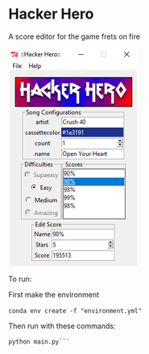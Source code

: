 # Hacker Hero
A score editor for the game frets on fire

![Main program](hackerhero.png)

To run:

First make the environment

```conda env create -f "environment.yml"```

Then run with these commands:

```conda activate 2019_12_31-hacker_hero
python main.py```
